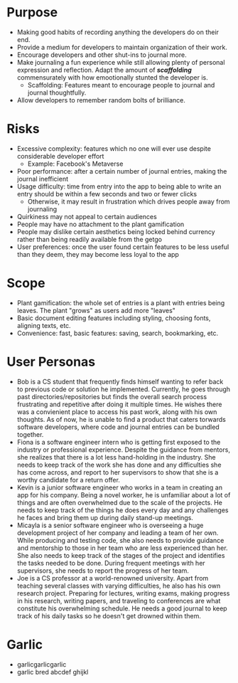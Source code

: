 # Purpose
- Making good habits of recording anything the developers do on their end.
- Provide a medium for developers to maintain organization of their work.
- Encourage developers and other shut-ins to journal more.
- Make journaling a fun experience while still allowing plenty of personal expression and reflection. Adapt the amount of ***scaffolding*** commensurately with how emootionally stunted the developer is.
    - Scaffolding: Features meant to encourage people to journal and journal thoughtfully.
- Allow developers to remember random bolts of brilliance.

# Risks
- Excessive complexity: features which no one will ever use despite considerable developer effort
    - Example: Facebook's Metaverse
- Poor performance: after a certain number of journal entries, making the journal inefficient
- Usage difficulty: time from entry into the app to being able to write an entry should be within a few seconds and two or fewer clicks
  - Otherwise, it may result in frustration which drives people away from journaling
- Quirkiness may not appeal to certain audiences
- People may have no attachment to the plant gamification
- People may dislike certain aesthetics being locked behind currency rather than being readily available from the getgo
- User preferences: once the user found certain features to be less useful than they deem, they may become less loyal to the app

# Scope
- Plant gamification: the whole set of entries is a plant with entries being leaves. The plant "grows" as users add more "leaves"
- Basic document editing features including styling, choosing fonts, aligning texts, etc.
- Convenience: fast, basic features: saving, search, bookmarking, etc.

# User Personas
- Bob is a CS student that frequently finds himself wanting to refer back to previous code or solution he implemented. Currently, he goes through past directories/repositories but finds the overall search process frustrating and repetitive after doing it multiple times. He wishes there was a convienient place to access his past work, along with his own thoughts. As of now, he is unable to find a product that caters torwards software developers, where code and journal entries can be bundled together. 
- Fiona is a software engineer intern who is getting first exposed to the industry or professional experience. Despite the guidance from mentors, she realizes that there is a lot less hand-holding in the industry. She needs to keep track of the work she has done and any difficulties she has come across, and report to her supervisors to show that she is a worthy candidate for a return offer. 
- Kevin is a junior software engineer who works in a team in creating an app for his company. Being a novel worker, he is unfamiliar about a lot of things and are often overwhelmed due to the scale of the projects. He needs to keep track of the things he does every day and any challenges he faces and bring them up during daily stand-up meetings. 
- Micayla is a senior software engineer who is overseeing a huge development project of her company and leading a team of her own. While producing and testing code, she also needs to provide guidance and mentorship to those in her team who are less experienced than her. She also needs to keep track of the stages of the project and identifies the tasks needed to be done. During frequent meetings with her supervisors, she needs to report the progress of her team. 
- Joe is a CS professor at a world-renowned university. Apart from teaching several classes with varying difficulties, he also has his own research project. Preparing for lectures, writing exams, making progress in his research, writing papers, and traveling to conferences are what constitute his overwhelming schedule. He needs a good journal to keep track of his daily tasks so he doesn't get drowned within them.
 
# Garlic
- garlicgarlicgarlic
- garlic bred
abcdef
ghijkl
